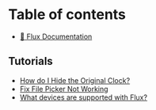 # Table of contents

* [📱 Flux Documentation](README.md)

## Tutorials

* [How do I Hide the Original Clock?](tutorials/how-do-i-hide-the-original-clock.md)
* [Fix File Picker Not Working](tutorials/fix-file-picker-not-working.md)
* [What devices are supported with Flux?](tutorials/what-devices-are-supported-with-flux.md)
